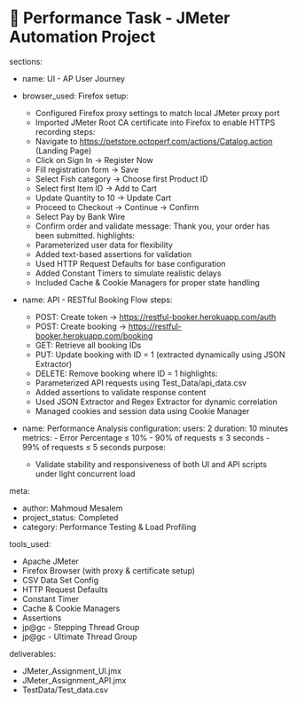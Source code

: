 # 🧪 Performance Task - JMeter Automation Project


sections:

  - name: UI - AP User Journey

  - browser_used: Firefox
    setup:
      - Configured Firefox proxy settings to match local JMeter proxy port
      - Imported JMeter Root CA certificate into Firefox to enable HTTPS recording
    steps:
      - Navigate to https://petstore.octoperf.com/actions/Catalog.action (Landing Page)
      - Click on Sign In → Register Now
      - Fill registration form → Save
      - Select Fish category → Choose first Product ID
      - Select first Item ID → Add to Cart
      - Update Quantity to 10 → Update Cart
      - Proceed to Checkout → Continue → Confirm
      - Select Pay by Bank Wire
      - Confirm order and validate message: Thank you, your order has been submitted.
    highlights:
      - Parameterized user data for flexibility
      - Added text-based assertions for validation
      - Used HTTP Request Defaults for base configuration
      - Added Constant Timers to simulate realistic delays
      - Included Cache & Cookie Managers for proper state handling

  - name: API - RESTful Booking Flow
    steps:
      - POST: Create token → https://restful-booker.herokuapp.com/auth
      - POST: Create booking → https://restful-booker.herokuapp.com/booking
      - GET: Retrieve all booking IDs
      - PUT: Update booking with ID = 1 (extracted dynamically using JSON Extractor)
      - DELETE: Remove booking where ID = 1
    highlights:
      - Parameterized API requests using Test_Data/api_data.csv
      - Added assertions to validate response content
      - Used JSON Extractor and Regex Extractor for dynamic correlation
      - Managed cookies and session data using Cookie Manager

  - name: Performance Analysis
    configuration:
      users: 2
      duration: 10 minutes
      metrics:
        - Error Percentage ≤ 10%
        - 90% of requests ≤ 3 seconds
        - 99% of requests ≤ 5 seconds
    purpose:
      - Validate stability and responsiveness of both UI and API scripts under light concurrent load

meta:
  - author: Mahmoud Mesalem
  - project_status: Completed
  - category: Performance Testing & Load Profiling

tools_used:
  - Apache JMeter
  - Firefox Browser (with proxy & certificate setup)
  - CSV Data Set Config
  - HTTP Request Defaults
  - Constant Timer
  - Cache & Cookie Managers
  - Assertions
  - jp@gc - Stepping Thread Group
  - jp@gc - Ultimate Thread Group

deliverables:
  - JMeter_Assignment_UI.jmx
  - JMeter_Assignment_API.jmx
  - TestData/Test_data.csv
